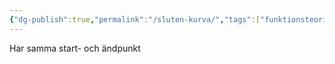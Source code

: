 ```yaml
---
{"dg-publish":true,"permalink":"/sluten-kurva/","tags":["funktionsteori"]}
---
```


Har samma start- och ändpunkt